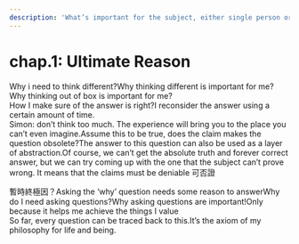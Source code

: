 ```yaml
---
description: 'What’s important for the subject, either single person or a social group?'
---
```


# chap.1: Ultimate Reason

  
  
Why i need to think different?Why thinking different is important for me?Why thinking out of box is important for me?  
How I make sure of the answer is right?I reconsider the answer using a certain amount of time.  
Simon: don’t think too much. The experience will bring you to the place you can’t even imagine.Assume this to be true, does the claim makes the question obsolete?The answer to this question can also be used as a layer of abstraction.Of course, we can’t get the absolute truth and forever correct answer, but we can try coming up with the one that the subject can’t prove wrong. It means that the claims must be deniable 可否證

  
暫時終極因？Asking the ‘why’ question needs some reason to answerWhy do I need asking questions?Why asking questions are important!Only because it helps me achieve the things I value  
So far, every question can be traced back to this.It’s the axiom of my philosophy for life and being.  
  


